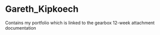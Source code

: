 # Gareth_Kipkoech
Contains my portfolio which is linked to the gearbox  12-week attachment documentation
